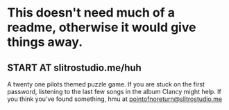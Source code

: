 # This doesn't need much of a readme, otherwise it would give things away.
## START AT slitrostudio.me/huh
A twenty one pilots themed puzzle game. If you are stuck on the first password, listening to the last few songs in the album Clancy might help.
If you think you've found something, hmu at pointofnoreturn@slitrostudio.me
